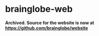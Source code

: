 # brainglobe-web
**Archived. Source for the website is now at https://github.com/brainglobe/website**
